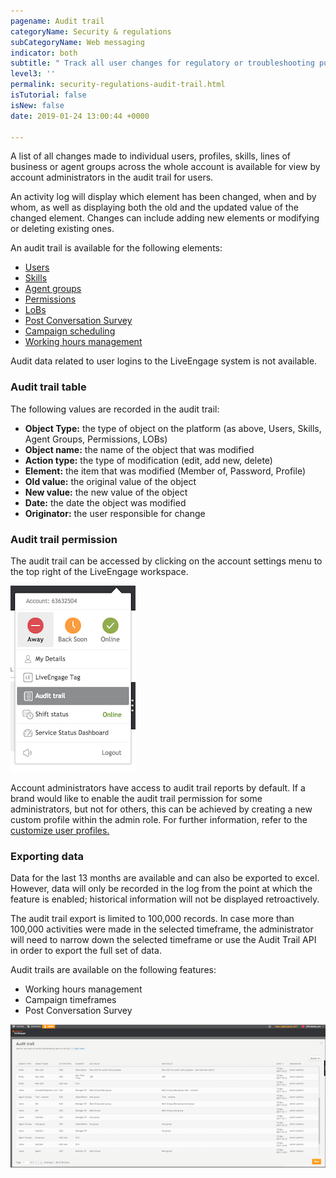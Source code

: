 ```yaml
---
pagename: Audit trail
categoryName: Security & regulations
subCategoryName: Web messaging
indicator: both
subtitle: " Track all user changes for regulatory or troubleshooting purposes"
level3: ''
permalink: security-regulations-audit-trail.html
isTutorial: false
isNew: false
date: 2019-01-24 13:00:44 +0000

---
```

A list of all changes made to individual users, profiles, skills, lines of business or agent groups across the whole account is available for view by account administrators in the audit trail for users.

An activity log will display which element has been changed, when and by whom, as well as displaying both the old and the updated value of the changed element. Changes can include adding new elements or modifying or deleting existing ones.

An audit trail is available for the following elements:

* [Users](admin-settings-create-and-manage-users.html)
* [Skills](admin-settings-skills-groups-connect-visitors-to-agents-by-skills.html)
* [Agent groups](admin-settings-skills-groups-set-the-agent-group-hierarchy.html)
* [Permissions](admin-settings-permissions-assign-permissions.html)
* [LoBs](admin-settings-skills-groups-operate-business-divisions-from-one-account.html)
* [Post Conversation Survey](bots-automation-post-conversation-survey.html)
* [Campaign scheduling](contact-center-management-campaigns-time-frame.html)
* [Working hours management](contact-center-management-messaging-operations-working-hours-management-best-practices.html)

Audit data related to user logins to the LiveEngage system is not available.

### Audit trail table

The following values are recorded in the audit trail:

* **Object Type:** the type of object on the platform (as above, Users, Skills, Agent Groups, Permissions, LOBs)
* **Object name:** the name of the object that was modified
* **Action type:** the type of modification (edit, add new, delete)
* **Element:** the item that was modified (Member of, Password, Profile)
* **Old value:** the original value of the object
* **New value:** the new value of the object
* **Date:** the date the object was modified
* **Originator:** the user responsible for change

### Audit trail permission

The audit trail can be accessed by clicking on the account settings menu to the top right of the LiveEngage workspace.

![](/img/audit2.png)

Account administrators have access to audit trail reports by default. If a brand would like to enable the audit trail permission for some administrators, but not for others, this can be achieved by creating a new custom profile within the admin role. For further information, refer to the [customize user profiles.](admin-settings-permissions-customize-permissions.html)

### Exporting data

Data for the last 13 months are available and can also be exported to excel. However, data will only be recorded in the log from the point at which the feature is enabled; historical information will not be displayed retroactively.

The audit trail export is limited to 100,000 records. In case more than 100,000 activities were made in the selected timeframe, the administrator will need to narrow down the selected timeframe or use the Audit Trail API in order to export the full set of data.

Audit trails are available on the following features:

* Working hours management
* Campaign timeframes
* Post Conversation Survey

![](/img/Audit-trail4.png)
